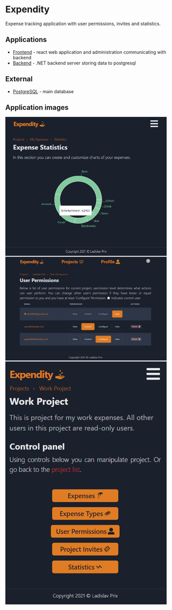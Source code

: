 # Expendity

Expense tracking application with user permissions, invites and statistics.

## Applications

- [Frontend](/apps/web) - react web application and administration communicating with backend
- [Backend](/apps/server) - .NET backend server storing data to postgresql

## External

- [PostgreSQL](https://www.postgresql.org/) - main database

## Application images

![Stats](assets/stats-page.png)
![User_Permissions](assets/user-permissions.png)
![Work_Project](assets/work-project.png)
